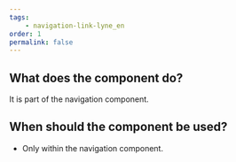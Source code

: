 ```yaml
---
tags: 
    - navigation-link-lyne_en
order: 1
permalink: false
---
```


## What does the component do?
It is part of the navigation component.

## When should the component be used?
* Only within the navigation component.